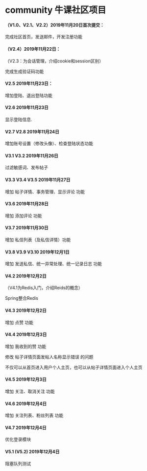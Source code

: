 # community 牛课社区项目
#### （V1.0、V2.1、V2.2）2019年11月20日首次提交：
完成社区首页，发送邮件，开发注册功能
#### （V2.4）2019年11月22日：
（V2.3：为会话管理，介绍cookie和session区别）

完成生成验证码功能
#### V2.5 2019年11月23日：
增加登陆、退出登陆功能
#### V2.6 2019年11月23日
显示登陆信息.
#### V2.7 V2.8 2019年11月24日
增加账号设置（修改头像）、检查登陆状态功能
#### V3.1 V3.2 2019年11月26日
过滤敏感词、发布帖子
#### V3.3 V3.4 V3.5 2019年11月27日
增加 帖子详情、事务管理、显示评论 功能
#### V3.6 2019年11月28日
增加 添加评论 功能
#### V3.7 2019年11月30日
增加 私信列表（及私信详情）功能
#### V3.8 V3.9 V3.10 2019年12月1日
增加 发送私信、统一异常处理、统一记录日志 功能
#### V4.2 2019年12月2日
（V4.1为Redis入门，介绍Reids的概念）

Spring整合Redis
#### V4.3 2019年12月2日
增加 点赞 功能
#### V4.4 2019年12月3日
增加 我收到的赞 功能

修改 帖子详情页面发帖人名称显示错误 的问题

不仅可以从首页进入用户个人主页，也可以从帖子详情页面进入个人主页
#### V4.5 2019年12月3日
增加 关注、取消关注 功能
#### V4.6 2019年12月4日
增加 关注列表、粉丝列表 功能
#### V4.7 2019年12月4日
优化登录模块
#### V5.1 (V5.2) 2019年12月4日
阻塞队列测试
